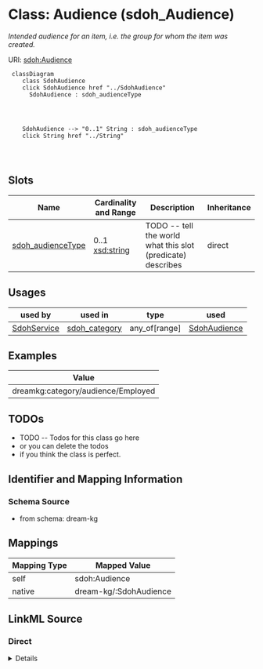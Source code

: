 

# Class: Audience (sdoh_Audience)


_Intended audience for an item, i.e. the group for whom the item was created._





URI: [sdoh:Audience](http://schema.org/Audience)






```mermaid
 classDiagram
    class SdohAudience
    click SdohAudience href "../SdohAudience"
      SdohAudience : sdoh_audienceType
        
          
    
    
    SdohAudience --> "0..1" String : sdoh_audienceType
    click String href "../String"

        
      
```




<!-- no inheritance hierarchy -->


## Slots

| Name | Cardinality and Range | Description | Inheritance |
| ---  | --- | --- | --- |
| [sdoh_audienceType](../slots/sdoh_audienceType.md) | 0..1 <br/> [xsd:string](http://www.w3.org/2001/XMLSchema#string) | TODO -- tell the world what this slot (predicate) describes | direct |





## Usages

| used by | used in | type | used |
| ---  | --- | --- | --- |
| [SdohService](../classes/SdohService.md) | [sdoh_category](../slots/sdoh_category.md) | any_of[range] | [SdohAudience](../classes/SdohAudience.md) |







## Examples

| Value |
| --- |
| dreamkg:category/audience/Employed |

## TODOs

* TODO -- Todos for this class go here
* or you can delete the todos
* if you think the class is perfect.

## Identifier and Mapping Information







### Schema Source


* from schema: dream-kg




## Mappings

| Mapping Type | Mapped Value |
| ---  | ---  |
| self | sdoh:Audience |
| native | dream-kg/:SdohAudience |







## LinkML Source

<!-- TODO: investigate https://stackoverflow.com/questions/37606292/how-to-create-tabbed-code-blocks-in-mkdocs-or-sphinx -->

### Direct

<details>
```yaml
name: sdoh_Audience
description: Intended audience for an item, i.e. the group for whom the item was created.
title: Audience
todos:
- TODO -- Todos for this class go here
- or you can delete the todos
- if you think the class is perfect.
notes:
- There are 81 instances of this class.
examples:
- value: dreamkg:category/audience/Employed
from_schema: dream-kg
slots:
- sdoh_audienceType
class_uri: sdoh:Audience

```
</details>

### Induced

<details>
```yaml
name: sdoh_Audience
description: Intended audience for an item, i.e. the group for whom the item was created.
title: Audience
todos:
- TODO -- Todos for this class go here
- or you can delete the todos
- if you think the class is perfect.
notes:
- There are 81 instances of this class.
examples:
- value: dreamkg:category/audience/Employed
from_schema: dream-kg
attributes:
  sdoh_audienceType:
    name: sdoh_audienceType
    description: TODO -- tell the world what this slot (predicate) describes.
    todos:
    - TODO -- Todos for this slot go here
    - or you can delete the todos
    - if you think the class is perfect.
    comments:
    - 81 occurrences with subject type sdoh_Audience and object type string.
    examples:
    - value: dreamkg:category/audience/Families sdoh:audienceType families
    from_schema: dream-kg
    rank: 1000
    slot_uri: sdoh:audienceType
    alias: sdoh_audienceType
    owner: sdoh_Audience
    domain_of:
    - sdoh_Audience
    range: string
class_uri: sdoh:Audience

```
</details>